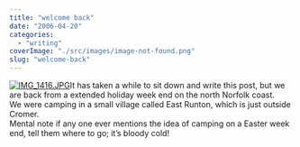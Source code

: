 ```yaml
---
title: "welcome back"
date: "2006-04-20"
categories: 
  - "writing"
coverImage: "./src/images/image-not-found.png"
slug: "welcome-back"
---
```


[![IMG_1416.JPG](/images/130943517_8bf376a6a3_m.jpg)](http://www.flickr.com/photos/funkylarma/130943517/ "Photo Sharing")It has taken a while to sit down and write this post, but we are back from a extended holiday week end on the north Norfolk coast.  
We were camping in a small village called East Runton, which is just outside Cromer.  
Mental note if any one ever mentions the idea of camping on a Easter week end, tell them where to go; it’s bloody cold!
